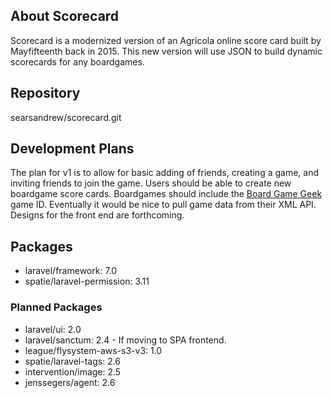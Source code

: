 ## About Scorecard
Scorecard is a modernized version of an Agricola online score card built by Mayfifteenth back in 2015. This new version will use JSON to build dynamic scorecards for any boardgames.

## Repository
searsandrew/scorecard.git

## Development Plans
The plan for v1 is to allow for basic adding of friends, creating a game, and inviting friends to join the game. Users should be able to create new boardgame score cards. Boardgames should include the [Board Game Geek](https://www.boardgamegeek.com/) game ID. Eventually it would be nice to pull game data from their XML API. Designs for the front end are forthcoming.

## Packages
- laravel/framework: 7.0
- spatie/laravel-permission: 3.11

### Planned Packages
- laravel/ui: 2.0
- laravel/sanctum: 2.4 - If moving to SPA frontend.
- league/flysystem-aws-s3-v3: 1.0
- spatie/laravel-tags: 2.6
- intervention/image: 2.5
- jenssegers/agent: 2.6
